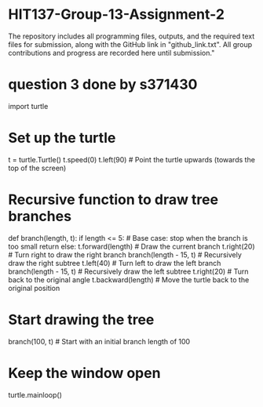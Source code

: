 # HIT137-Group-13-Assignment-2
The repository includes all programming files, outputs, and the required text files for submission, along with the GitHub link in "github_link.txt". All group contributions and progress are recorded here until submission."
# question 3 done by s371430

import turtle

# Set up the turtle
t = turtle.Turtle()
t.speed(0)
t.left(90)  # Point the turtle upwards (towards the top of the screen)

# Recursive function to draw tree branches
def branch(length, t):
    if length <= 5:  # Base case: stop when the branch is too small
        return
    else:
        t.forward(length)  # Draw the current branch
        t.right(20)  # Turn right to draw the right branch
        branch(length - 15, t)  # Recursively draw the right subtree
        t.left(40)  # Turn left to draw the left branch
        branch(length - 15, t)  # Recursively draw the left subtree
        t.right(20)  # Turn back to the original angle
        t.backward(length)  # Move the turtle back to the original position

# Start drawing the tree
branch(100, t)  # Start with an initial branch length of 100

# Keep the window open
turtle.mainloop()
